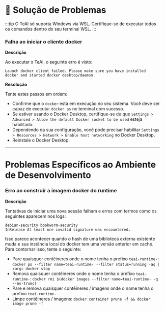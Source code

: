 # 🚧 Solução de Problemas

:::tip
O TeAI só suporta Windows via WSL. Certifique-se de executar todos os comandos dentro do seu terminal WSL.
:::

### Falha ao iniciar o cliente docker

**Descrição**

Ao executar o TeAI, o seguinte erro é visto:

```
Launch docker client failed. Please make sure you have installed docker and started docker desktop/daemon.
```

**Resolução**

Tente estes passos em ordem:

- Confirme que o `docker` está em execução no seu sistema. Você deve ser capaz de executar `docker ps` no terminal com sucesso.
- Se estiver usando o Docker Desktop, certifique-se de que `Settings > Advanced > Allow the default Docker socket to be used` esteja habilitado.
- Dependendo da sua configuração, você pode precisar habilitar `Settings > Resources > Network > Enable host networking` no Docker Desktop.
- Reinstale o Docker Desktop.

---

# Problemas Específicos ao Ambiente de Desenvolvimento

### Erro ao construir a imagem docker do runtime

**Descrição**

Tentativas de iniciar uma nova sessão falham e erros com termos como os seguintes aparecem nos logs:

```
debian-security bookworm-security
InRelease At least one invalid signature was encountered.
```

Isso parece acontecer quando o hash de uma biblioteca externa existente muda e sua instância local do docker tem uma versão anterior em cache. Para contornar isso, tente o seguinte:

- Pare quaisquer contêineres onde o nome tenha o prefixo `teai-runtime-`:
  `docker ps --filter name=teai-runtime- --filter status=running -aq | xargs docker stop`
- Remova quaisquer contêineres onde o nome tenha o prefixo `teai-runtime-`:
  `docker rmi $(docker images --filter name=teai-runtime- -q --no-trunc)`
- Pare e remova quaisquer contêineres / imagens onde o nome tenha o prefixo `teai-runtime-`
- Limpe contêineres / imagens: `docker container prune -f && docker image prune -f`
